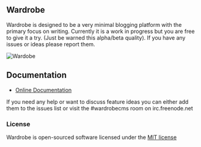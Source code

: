 ## Wardrobe

Wardrobe is designed to be a very minimal blogging platform with the primary focus on writing. Currently it is a work in progress but you are free to give it a try. (Just be warned this alpha/beta quality). If you have any issues or ideas please report them.

![Wardobe](http://ericlbarnes.com/media/wardrobe-air.png)

## Documentation

* [Online Documentation](http://wardrobecms.com/docs)

If you need any help or want to discuss feature ideas you can either add them to the issues list or visit the #wardrobecms room on irc.freenode.net


### License

Wardrobe is open-sourced software licensed under the [MIT license](http://opensource.org/licenses/MIT)
